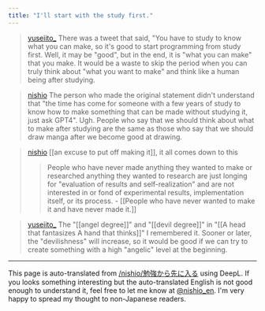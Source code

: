 ```yaml
---
title: "I'll start with the study first."
---
```


> [yuseiito_](https://twitter.com/yuseiito_/status/1755202111300854091) There was a tweet that said, "You have to study to know what you can make, so it's good to start programming from study first. Well, it may be "good", but in the end, it is "what you can make" that you make. It would be a waste to skip the period when you can truly think about "what you want to make" and think like a human being after studying.

> [nishio](https://twitter.com/nishio/status/1755218724699910617) The person who made the original statement didn't understand that "the time has come for someone with a few years of study to know how to make something that can be made without studying it, just ask GPT4". Ugh. People who say that we should think about what to make after studying are the same as those who say that we should draw manga after we become good at drawing.

> [nishio](https://twitter.com/nishio/status/1755219148127543529) [[an excuse to put off making it]], it all comes down to this
>  > People who have never made anything they wanted to make or researched anything they wanted to research are just longing for "evaluation of results and self-realization" and are not interested in or fond of experimental results, implementation itself, or its process.
    - [[People who have never wanted to make it and have never made it.]]

> [yuseiito_](https://twitter.com/yuseiito_/status/1755202544299905214) The "[[angel degree]]" and "[[devil degree]]" in "[[A head that fantasizes A hand that thinks]]" I remembered it. Sooner or later, the "devilishness" will increase, so it would be good if we can try to create something with a high "angelic" level at the beginning.

---
This page is auto-translated from [/nishio/勉強から先に入る](https://scrapbox.io/nishio/勉強から先に入る) using DeepL. If you looks something interesting but the auto-translated English is not good enough to understand it, feel free to let me know at [@nishio_en](https://twitter.com/nishio_en). I'm very happy to spread my thought to non-Japanese readers.